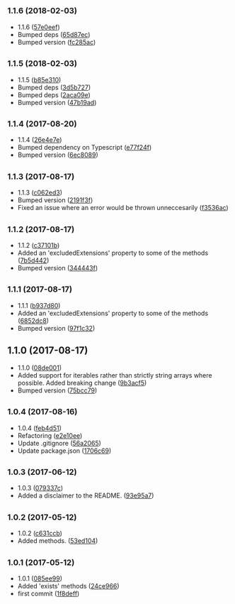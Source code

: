 <a name="1.1.6"></a>
## <small>1.1.6 (2018-02-03)</small>

* 1.1.6 ([57e0eef](https://github.com/wessberg/fileloader/commit/57e0eef))
* Bumped deps ([65d87ec](https://github.com/wessberg/fileloader/commit/65d87ec))
* Bumped version ([fc285ac](https://github.com/wessberg/fileloader/commit/fc285ac))



<a name="1.1.5"></a>
## <small>1.1.5 (2018-02-03)</small>

* 1.1.5 ([b85e310](https://github.com/wessberg/fileloader/commit/b85e310))
* Bumped deps ([3d5b727](https://github.com/wessberg/fileloader/commit/3d5b727))
* Bumped deps ([2aca09e](https://github.com/wessberg/fileloader/commit/2aca09e))
* Bumped version ([47b19ad](https://github.com/wessberg/fileloader/commit/47b19ad))



<a name="1.1.4"></a>
## <small>1.1.4 (2017-08-20)</small>

* 1.1.4 ([26e4e7e](https://github.com/wessberg/fileloader/commit/26e4e7e))
* Bumped dependency on Typescript ([e77f24f](https://github.com/wessberg/fileloader/commit/e77f24f))
* Bumped version ([6ec8089](https://github.com/wessberg/fileloader/commit/6ec8089))



<a name="1.1.3"></a>
## <small>1.1.3 (2017-08-17)</small>

* 1.1.3 ([c062ed3](https://github.com/wessberg/fileloader/commit/c062ed3))
* Bumped version ([2191f3f](https://github.com/wessberg/fileloader/commit/2191f3f))
* Fixed an issue where an error would be thrown unneccesarily ([f3536ac](https://github.com/wessberg/fileloader/commit/f3536ac))



<a name="1.1.2"></a>
## <small>1.1.2 (2017-08-17)</small>

* 1.1.2 ([c37101b](https://github.com/wessberg/fileloader/commit/c37101b))
* Added an 'excludedExtensions' property to some of the methods ([7b5d442](https://github.com/wessberg/fileloader/commit/7b5d442))
* Bumped version ([344443f](https://github.com/wessberg/fileloader/commit/344443f))



<a name="1.1.1"></a>
## <small>1.1.1 (2017-08-17)</small>

* 1.1.1 ([b937d80](https://github.com/wessberg/fileloader/commit/b937d80))
* Added an 'excludedExtensions' property to some of the methods ([6852dc8](https://github.com/wessberg/fileloader/commit/6852dc8))
* Bumped version ([97f1c32](https://github.com/wessberg/fileloader/commit/97f1c32))



<a name="1.1.0"></a>
## 1.1.0 (2017-08-17)

* 1.1.0 ([08de001](https://github.com/wessberg/fileloader/commit/08de001))
* Added support for iterables rather than strictly string arrays where possible. Added breaking change ([9b3acf5](https://github.com/wessberg/fileloader/commit/9b3acf5))
* Bumped version ([75bcc79](https://github.com/wessberg/fileloader/commit/75bcc79))



<a name="1.0.4"></a>
## <small>1.0.4 (2017-08-16)</small>

* 1.0.4 ([feb4d51](https://github.com/wessberg/fileloader/commit/feb4d51))
* Refactoring ([e2e10ee](https://github.com/wessberg/fileloader/commit/e2e10ee))
* Update .gitignore ([56a2065](https://github.com/wessberg/fileloader/commit/56a2065))
* Update package.json ([1706c69](https://github.com/wessberg/fileloader/commit/1706c69))



<a name="1.0.3"></a>
## <small>1.0.3 (2017-06-12)</small>

* 1.0.3 ([079337c](https://github.com/wessberg/fileloader/commit/079337c))
* Added a disclaimer to the README. ([93e95a7](https://github.com/wessberg/fileloader/commit/93e95a7))



<a name="1.0.2"></a>
## <small>1.0.2 (2017-05-12)</small>

* 1.0.2 ([c631ccb](https://github.com/wessberg/fileloader/commit/c631ccb))
* Added  methods. ([53ed104](https://github.com/wessberg/fileloader/commit/53ed104))



<a name="1.0.1"></a>
## <small>1.0.1 (2017-05-12)</small>

* 1.0.1 ([085ee99](https://github.com/wessberg/fileloader/commit/085ee99))
* Added 'exists' methods ([24ce966](https://github.com/wessberg/fileloader/commit/24ce966))
* first commit ([1f8deff](https://github.com/wessberg/fileloader/commit/1f8deff))



